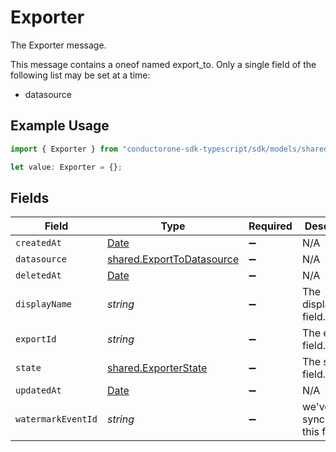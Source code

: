 # Exporter

The Exporter message.

This message contains a oneof named export_to. Only a single field of the following list may be set at a time:
  - datasource


## Example Usage

```typescript
import { Exporter } from "conductorone-sdk-typescript/sdk/models/shared";

let value: Exporter = {};
```

## Fields

| Field                                                                                         | Type                                                                                          | Required                                                                                      | Description                                                                                   |
| --------------------------------------------------------------------------------------------- | --------------------------------------------------------------------------------------------- | --------------------------------------------------------------------------------------------- | --------------------------------------------------------------------------------------------- |
| `createdAt`                                                                                   | [Date](https://developer.mozilla.org/en-US/docs/Web/JavaScript/Reference/Global_Objects/Date) | :heavy_minus_sign:                                                                            | N/A                                                                                           |
| `datasource`                                                                                  | [shared.ExportToDatasource](../../../sdk/models/shared/exporttodatasource.md)                 | :heavy_minus_sign:                                                                            | N/A                                                                                           |
| `deletedAt`                                                                                   | [Date](https://developer.mozilla.org/en-US/docs/Web/JavaScript/Reference/Global_Objects/Date) | :heavy_minus_sign:                                                                            | N/A                                                                                           |
| `displayName`                                                                                 | *string*                                                                                      | :heavy_minus_sign:                                                                            | The displayName field.                                                                        |
| `exportId`                                                                                    | *string*                                                                                      | :heavy_minus_sign:                                                                            | The exportId field.                                                                           |
| `state`                                                                                       | [shared.ExporterState](../../../sdk/models/shared/exporterstate.md)                           | :heavy_minus_sign:                                                                            | The state field.                                                                              |
| `updatedAt`                                                                                   | [Date](https://developer.mozilla.org/en-US/docs/Web/JavaScript/Reference/Global_Objects/Date) | :heavy_minus_sign:                                                                            | N/A                                                                                           |
| `watermarkEventId`                                                                            | *string*                                                                                      | :heavy_minus_sign:                                                                            | we've synchorized this far                                                                    |